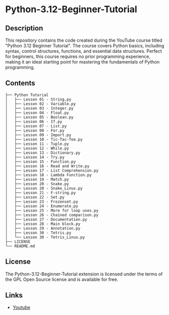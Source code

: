 # Python-3.12-Beginner-Tutorial
## Description

This repository contains the code created during the YouTube course titled "Python 3.12 Beginner Tutorial". 
The course covers Python basics, including syntax, control structures, functions, and essential data
structures. Perfect for beginners, this course requires no prior programming experience, making it an ideal
starting point for mastering the fundamentals of Python programming.

## Contents

    ├── Python Tutorial
    │   ├── Lesson 01 - String.py
    │   ├── Lesson 02 - Variable.py
    │   ├── Lesson 03 - Integer.py
    │   ├── Lesson 04 - Float.py
    │   ├── Lesson 05 - Boolean.py
    │   ├── Lesson 06 - If.py
    │   ├── Lesson 07 - List.py
    │   ├── Lesson 08 - For.py
    │   ├── Lesson 09 - Import.py
    │   ├── Lesson 10 - Tic-Tac-Toe.py
    │   ├── Lesson 11 - Tuple.py
    │   ├── Lesson 12 - While.py
    │   ├── Lesson 13 - Dictionary.py
    │   ├── Lesson 14 - Try.py
    │   ├── Lesson 15 - Function.py
    │   ├── Lesson 16 - Read and Write.py
    │   ├── Lesson 17 - List Comprehension.py
    │   ├── Lesson 18 - Lambda Function.py
    │   ├── Lesson 19 - Match.py
    │   ├── Lesson 20 - Snake.py
    │   ├── Lesson 20 - Snake_Linux.py
    │   ├── Lesson 21 - F-string.py
    │   ├── Lesson 22 - Set.py
    │   ├── Lesson 23 - Frozenset.py
    │   ├── Lesson 24 - Enumerate.py
    │   ├── Lesson 25 - More for loop uses.py
    │   ├── Lesson 26 - Chained comparison.py
    │   ├── Lesson 27 - Documentation.py
    │   ├── Lesson 28 - Main block.py
    │   ├── Lesson 29 - Annotation.py
    │   ├── Lesson 30 - Tetris.py
    │   └── Lesson 30 - Tetris_Linux.py
    ├── LICENSE
    └── README.md


## License

The Python-3.12-Beginner-Tutorial extension is licensed under the terms of the GPL Open Source
license and is available for free.

## Links

* [Youtube](https://www.youtube.com/watch?v=89qlF3r8k9c&list=PLBzR6XXfAT3KvErrmrX34V5p33UZYRzSu&index=2)
